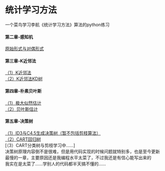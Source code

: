 # 统计学习方法
一个菜鸟学习李航《统计学习方法》算法的python练习

#### 第二章-感知机  
[原始形式与对偶形式](https://github.com/dreamrains/Statistical-Learning-Methods/blob/main/perceptron.py)  
#### 第三章-K近邻法
[（1）K近邻法](https://github.com/dreamrains/Statistical-Learning-Methods/blob/main/knn.py)  
[（2）K近邻法KD树](https://github.com/dreamrains/Statistical-Learning-Methods/blob/main/kdtree.py)  
#### 第四章-朴素贝叶斯
[（1）极大似然估计](https://github.com/dreamrains/Statistical-Learning-Methods/blob/main/NaiveBayesMLE.py)  
[（2）贝叶斯估计](https://github.com/dreamrains/Statistical-Learning-Methods/blob/main/NaiveBayesMAP.py)  
#### 第五章-决策树
[（1）ID3与C4.5生成决策树（暂不包括剪枝算法）](https://github.com/dreamrains/Statistical-Learning-Methods/blob/main/decisiontree.py)   
[（2）CART回归树](https://github.com/dreamrains/Statistical-Learning-Methods/blob/main/RegressionCART.py)  
[（3）CART分类树与剪枝学习中……]  
决策树原理内容倒不是很难，但是用代码实现的时候问题就特别多，也是至今更新最慢的一章，主要原因还是我编程水平太菜了，不过我还是有信心能写出来的  
我实在是太菜了……学别人的代码都半天搞不懂的……
